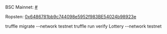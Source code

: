 BSC Mainnet: [#](https://bscscan.com/address/#)

Ropsten: [0x6486781bb9c744098e5952f983BE54024b98923e](https://ropsten.etherscan.io/address/0x6486781bb9c744098e5952f983BE54024b98923e)

truffle migrate --network testnet
truffle run verify Lottery --network testnet
